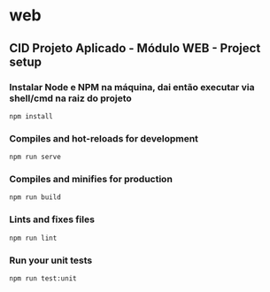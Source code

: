 # web

## CID Projeto Aplicado - Módulo WEB - Project setup
### Instalar Node e NPM na máquina, dai então executar via shell/cmd na raiz do projeto 
```
npm install
```

### Compiles and hot-reloads for development
```
npm run serve
```

### Compiles and minifies for production
```
npm run build
```

### Lints and fixes files
```
npm run lint
```

### Run your unit tests
```
npm run test:unit
```
